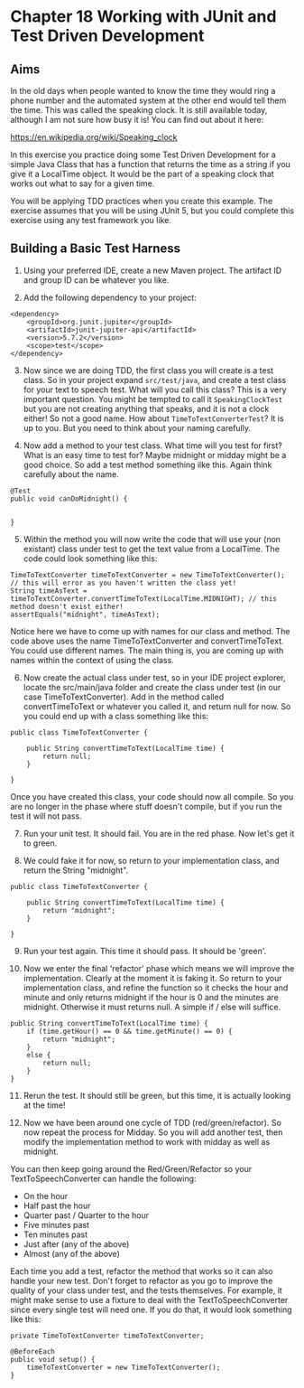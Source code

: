 # Chapter 18 Working with JUnit and Test Driven Development

## Aims

In the old days when people wanted to know the time they would ring a phone number and the automated system at the other end would tell them the time. This was called the speaking clock. It is still available today, although I am not sure how busy it is! You can find out about it here:

https://en.wikipedia.org/wiki/Speaking_clock

In this exercise you practice doing some Test Driven Development for a simple Java Class that has a function that returns the time as a string if you give it a LocalTime object. It would be the part of a speaking clock that works out what to say for a given time.


You will be applying TDD practices when you create this example. The exercise assumes that you will be using JUnit 5, but you could complete this exercise using any test framework you like. 

## Building a Basic Test Harness

1. Using your preferred IDE, create a new Maven project. The artifact ID and group ID can be whatever you like. 

2. Add the following dependency to your project:

```
<dependency>
    <groupId>org.junit.jupiter</groupId>
    <artifactId>junit-jupiter-api</artifactId>
    <version>5.7.2</version>
    <scope>test</scope>
</dependency>
```
3. Now since we are doing TDD, the first class you will create is a test class. So in your project expand `src/test/java`, and create a test class for your text to speech test. What will you call this class? This is a very important question. You might be tempted to call it `SpeakingClockTest` but you are not creating anything that speaks, and it is not a clock either! So not a good name. How about `TimeToTextConverterTest`? It is up to you. But you need to think about your naming carefully.

4. Now add a method to your test class. What time will you test for first? What is an easy time to test for? Maybe midnight or midday might be a good choice. So add a test method something ilke this. Again think carefully about the name.

```
@Test
public void canDoMidnight() {


}
```

5. Within the method you will now write the code that will use your (non existant) class under test to get the text value from a LocalTime. The code could look something like this:

```
TimeToTextConverter timeToTextConverter = new TimeToTextConverter(); // this will error as you haven't written the class yet!
String timeAsText = timeToTextConverter.convertTimeToText(LocalTime.MIDNIGHT); // this method doesn't exist either!
assertEquals("midnight", timeAsText);
```

Notice here we have to come up with names for our class and method. The code above uses the name TimeToTextConverter and convertTimeToText. You could use different names. The main thing is, you are coming up with names within the context of using the class.

6. Now create the actual class under test, so in your IDE project explorer, locate the src/main/java folder and create the class under test (in our case TimeToTextConverter). Add in the method called convertTimeToText or whatever you called it, and return null for now. So you could end up with a class something like this:

```
public class TimeToTextConverter {

    public String convertTimeToText(LocalTime time) {
        return null;
    }

}
```

Once you have created this class, your code should now all compile. So you are no longer in the phase where stuff doesn't compile, but if you run the test it will not pass. 

7. Run your unit test. It should fail. You are in the red phase. Now let's get it to green.

8. We could fake it for now, so return to your implementation class, and return the String "midnight".

```
public class TimeToTextConverter {

    public String convertTimeToText(LocalTime time) {
        return "midnight";
    }

}
```
9. Run your test again. This time it should pass. It should be 'green'.

10. Now we enter the final 'refactor' phase which means we will improve the implementation. Clearly at the moment it is faking it. So return to your implementation class, and refine the function so it checks the hour and minute and only returns midnight if the hour is 0 and the minutes are midnight. Otherwise it must returns null. A simple if / else will suffice.

```
public String convertTimeToText(LocalTime time) {
    if (time.getHour() == 0 && time.getMinute() == 0) {
        return "midnight";
    }
    else {
        return null;
    }
}
```

11. Rerun the test. It should still be green, but this time, it is actually looking at the time! 

12. Now we have been around one cycle of TDD (red/green/refactor). So now repeat the process for Midday. So you will add another test, then modify the implementation method to work with midday as well as midnight. 

You can then keep going around the Red/Green/Refactor so your TextToSpeechConverter can handle the following:

* On the hour
* Half past the hour
* Quarter past / Quarter to the hour
* Five minutes past
* Ten minutes past
* Just after (any of the above)
* Almost (any of the above)

Each time you add a test, refactor the method that works so it can also handle your new test. Don't forget to refactor as you go to improve the quality of your class under test, and the tests themselves. For example, it might make sense to use a fixture to deal with the TextToSpeechConverter since every single test will need one. If you do that, it would look something like this:

```
private TimeToTextConverter timeToTextConverter;

@BeforeEach
public void setup() {
    timeToTextConverter = new TimeToTextConverter();
}
```
